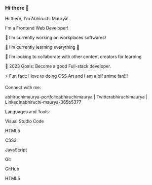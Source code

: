 ### Hi there 👋

<!--
**AbhiruchiMaurya/abhiruchimaurya** is a ✨ _special_ ✨ repository because its `README.md` (this file) appears on your GitHub profile.
-->

Hi there, I'm Abhiruchi Maurya!

I'm a Frontend Web Developer!

🔭 I’m currently working on workplaces softwares!

🌱 I’m currently learning everything 🤣

👯 I’m looking to collaborate with other content creators for learning

🥅 2023 Goals: Become a good Full-stack developer.

⚡ Fun fact: I love to doing CSS Art and I am a bif anime fan!!!

Connect with me:

abhiruchimaurya-portfolioabhiruchimaurya | Twitterabhiruchimaurya | LinkedInabhiruchi-maurya-365b5377

Languages and Tools:

Visual Studio Code

HTML5

CSS3

JavaScript

Git

GitHub

HTML5


